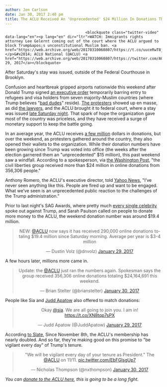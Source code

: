 ```yaml
---
author: Jen Carlson
date: Jan 30, 2017 2:40 pm
title: The ACLU Received An 'Unprecedented' $24 Million In Donations This Weekend 
---
```


	
										<blockquote class="twitter-video" data-lang="en"><p lang="en" dir="ltr">WATCH: Immigrants rights attorney Lee Gelernt coming out of the court where the ACLU argued to block Trump&apos;s unconstitutional Muslim ban. <a href="https://web.archive.org/web/20170310060807/https://t.co/uuceRwT8jo">pic.twitter.com/uuceRwT8jo</a></p>&#x2014; ACLU National (@ACLU) <a href="https://web.archive.org/web/20170310060807/https://twitter.com/ACLU/status/825532347839836161">January 29, 2017</a></blockquote>
<script async src="//web.archive.org/web/20170310060807js_/http://platform.twitter.com/widgets.js" charset="utf-8"></script>
<span class="photo_caption">After Saturday&apos;s stay was issued, outside of the Federal Courthouse in Brooklyn.</span>
<p></p>
Confusion and heartbreak gripped airports nationwide this weekend after Donald Trump signed <a href="https://web.archive.org/web/20170310060807/http://gothamist.com/2017/01/30/giuliani_trump_muslim_ban.php">an executive order</a> temporarily barring entry to refugees and visa holders from seven majority-Muslim countries (where Trump believes &quot;<a href="https://web.archive.org/web/20170310060807/https://twitter.com/realDonaldTrump/status/826060143825666051">bad dudes</a>&quot; reside). <a href="https://web.archive.org/web/20170310060807/http://gothamist.com/2017/01/30/no_ban_no_wall_rally.php">The protesters</a> showed up en masse, as did <a href="https://web.archive.org/web/20170310060807/http://gothamist.com/2017/01/30/lawyers_immigration_jfk.php">the lawyers</a>, and the ACLU brought it to federal court, where a stay was issued <a href="https://web.archive.org/web/20170310060807/http://gothamist.com/2017/01/28/right_now_hundreds_rallying_against.php">late Saturday night</a>. That spark of hope the organization gave most of the country was priceless, and they have received a surge of monetary support to keep the battle going.
<p></p>
In an average year, the ACLU receives <a href="https://web.archive.org/web/20170310060807/https://twitter.com/dnvolz/status/825854514947317761">a few million</a> dollars in donations, but over the weekend, as protesters gathered around the country, they also opened their wallets to the organization. While their donation numbers have been growing since Trump was voted into office (the weeks after the election garnered them an &quot;unprecedented&quot; $15 million), this past weekend saw a windfall. According to a spokesperson, via <a href="https://web.archive.org/web/20170310060807/https://www.washingtonpost.com/news/morning-mix/wp/2017/01/30/the-aclu-says-it-got-24-million-in-donations-this-weekend-six-times-its-yearly-average/?utm_term=.3d98b6bddb59">the Washington Post</a>, &quot;the civil liberties group received more than $24 million in online donations from 356,306 people.&quot;
<p></p>
Anthony Romero, the ACLU&apos;s executive director, told <a href="https://web.archive.org/web/20170310060807/https://www.yahoo.com/news/aclu-says-it-raised-10-million-since-saturday-201828838.html">Yahoo News</a>, &quot;I&#x2019;ve never seen anything like this. People are fired up and want to be engaged. What we&#x2019;ve seen is an unprecedented public reaction to the challenges of the Trump administration.&quot;
<p></p>
Prior to last night&apos;s SAG Awards, where pretty much <a href="https://web.archive.org/web/20170310060807/http://laist.com/2017/01/29/videos_sag_awards_trump_2017.php">every single celebrity</a> spoke out against Trump, and Sarah Paulson called on people to donate more money to the ACLU, the weekend donation number was around $19.4 million.

<center><blockquote class="twitter-tweet" data-lang="en"><p lang="en" dir="ltr">NEW: <a href="https://web.archive.org/web/20170310060807/https://twitter.com/ACLU">@ACLU</a> now says it has received 290,000 online donations totaling $19.4 million since Saturday morning. Average per year is $3-4 million</p>&#x2014; Dustin Volz (@dnvolz) <a href="https://web.archive.org/web/20170310060807/https://twitter.com/dnvolz/status/825854514947317761">January 29, 2017</a></blockquote>
<script async src="//web.archive.org/web/20170310060807js_/http://platform.twitter.com/widgets.js" charset="utf-8"></script></center>

<p>A few hours later, millions more came in.</p>

<center><blockquote class="twitter-tweet" data-lang="en"><p lang="en" dir="ltr">Update: the <a href="https://web.archive.org/web/20170310060807/https://twitter.com/ACLU">@ACLU</a> just ran the numbers again. Spokesman says the group received 356,306 online donations totaling $24,164,691 this weekend.</p>&#x2014; Brian Stelter (@brianstelter) <a href="https://web.archive.org/web/20170310060807/https://twitter.com/brianstelter/status/825910639654744065">January 30, 2017</a></blockquote>
<script async src="//web.archive.org/web/20170310060807js_/http://platform.twitter.com/widgets.js" charset="utf-8"></script></center>

<p>People like Sia and <a href="https://web.archive.org/web/20170310060807/http://laist.com/2016/10/12/judd_apatow_trumpocalypse_interview.php">Judd Apatow</a> also offered to match donations: </p>

<center><blockquote class="twitter-tweet" data-lang="en"><p lang="en" dir="ltr">Okay <a href="https://web.archive.org/web/20170310060807/https://twitter.com/Sia">@sia</a>.  We are all going to join you.  I am in! <a href="https://web.archive.org/web/20170310060807/https://t.co/XN8tqp7sPX">https://t.co/XN8tqp7sPX</a></p>&#x2014; Judd Apatow (@JuddApatow) <a href="https://web.archive.org/web/20170310060807/https://twitter.com/JuddApatow/status/825493924668022785">January 29, 2017</a></blockquote>
<script async src="//web.archive.org/web/20170310060807js_/http://platform.twitter.com/widgets.js" charset="utf-8"></script></center>

<p>According <a href="https://web.archive.org/web/20170310060807/http://www.slate.com/blogs/the_slatest/2017/01/30/aclu_received_24_million_in_online_donations_this_weekend.html">to Slate</a>, Since November 8th, the ACLU&apos;s membership has nearly doubled. And so far, they&apos;re making good on this promise to &quot;be vigilant every day&quot; of Trump&apos;s tenure.</p>

<center><blockquote class="twitter-tweet" data-lang="en"><p lang="en" dir="ltr">&quot;We will be vigilant every day of your tenure as President.&quot; The <a href="https://web.archive.org/web/20170310060807/https://twitter.com/ACLU">@ACLU</a> on 11/11. <a href="https://web.archive.org/web/20170310060807/https://t.co/EbFGlsgUp7">pic.twitter.com/EbFGlsgUp7</a></p>&#x2014; Nicholas Thompson (@nxthompson) <a href="https://web.archive.org/web/20170310060807/https://twitter.com/nxthompson/status/825915968517922816">January 30, 2017</a></blockquote>
<script async src="//web.archive.org/web/20170310060807js_/http://platform.twitter.com/widgets.js" charset="utf-8"></script></center>

<p><em>You can <a href="https://web.archive.org/web/20170310060807/https://action.aclu.org/secure/donate-to-aclu">donate to the ACLU here</a>, this is going to be a long fight.</em></p>					
										
									
				